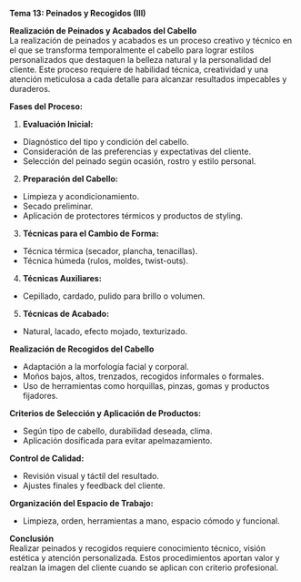 **Tema 13: Peinados y Recogidos (III)**

**Realización de Peinados y Acabados del Cabello**  
La realización de peinados y acabados es un proceso creativo y técnico en el que se transforma temporalmente el cabello para lograr estilos personalizados que destaquen la belleza natural y la personalidad del cliente. Este proceso requiere de habilidad técnica, creatividad y una atención meticulosa a cada detalle para alcanzar resultados impecables y duraderos.

**Fases del Proceso:**  
1. **Evaluación Inicial:**  
- Diagnóstico del tipo y condición del cabello.  
- Consideración de las preferencias y expectativas del cliente.  
- Selección del peinado según ocasión, rostro y estilo personal.

2. **Preparación del Cabello:**  
- Limpieza y acondicionamiento.  
- Secado preliminar.  
- Aplicación de protectores térmicos y productos de styling.

3. **Técnicas para el Cambio de Forma:**  
- Técnica térmica (secador, plancha, tenacillas).  
- Técnica húmeda (rulos, moldes, twist-outs).

4. **Técnicas Auxiliares:**  
- Cepillado, cardado, pulido para brillo o volumen.

5. **Técnicas de Acabado:**  
- Natural, lacado, efecto mojado, texturizado.

**Realización de Recogidos del Cabello**  
- Adaptación a la morfología facial y corporal.  
- Moños bajos, altos, trenzados, recogidos informales o formales.  
- Uso de herramientas como horquillas, pinzas, gomas y productos fijadores.

**Criterios de Selección y Aplicación de Productos:**  
- Según tipo de cabello, durabilidad deseada, clima.  
- Aplicación dosificada para evitar apelmazamiento.

**Control de Calidad:**  
- Revisión visual y táctil del resultado.  
- Ajustes finales y feedback del cliente.

**Organización del Espacio de Trabajo:**  
- Limpieza, orden, herramientas a mano, espacio cómodo y funcional.

**Conclusión**  
Realizar peinados y recogidos requiere conocimiento técnico, visión estética y atención personalizada. Estos procedimientos aportan valor y realzan la imagen del cliente cuando se aplican con criterio profesional.
